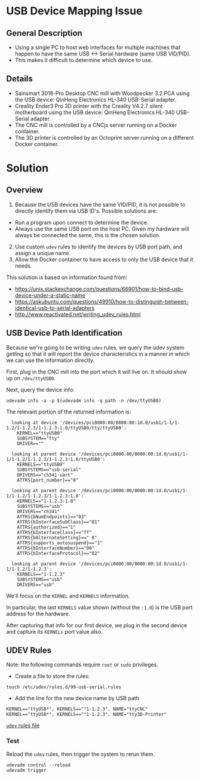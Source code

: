 # USB Device Mapping Issue

## General Description
* Using a single PC to host web interfaces for multiple machines that happen to have the same USB <-> Serial hardware (same USB VID/PID).  
* This makes it difficult to determine which device to use. 

## Details
* Sainsmart 3018-Pro Desktop CNC mill with Woodpecker 3.2 PCA using the USB device: QinHeng Electronics HL-340 USB-Serial adapter.
* Creality Ender3 Pro 3D printer with the Creality V4.2.7 silent motherboard using the USB device: QinHeng Electronics HL-340 USB-Serial adapter.
* The CNC mill is controlled by a CNCjs server running on a Docker container.
* The 3D printer is controlled by an Octoprint server running on a different Docker container.

# Solution

## Overview
1. Because the USB devices have the same VID/PID, it is not possible to directly identify them via USB ID's.  Possible solutions are:
  * Run a program upon connect to determine the device.
  * Always use the same USB port on the host PC. Given my hardware will always be connected the same, this is the chosen solution.
2. Use custom `udev` rules to identify the devices by USB port path, and assign a unique name.
3. Allow the Docker container to have access to only the USB device that it needs.

This solution is based on information found from:
* https://unix.stackexchange.com/questions/66901/how-to-bind-usb-device-under-a-static-name
* https://askubuntu.com/questions/49910/how-to-distinguish-between-identical-usb-to-serial-adapters
* http://www.reactivated.net/writing_udev_rules.html

## USB Device Path Identification

Because we're going to be writing `udev` rules, we query the udev system getting so that it will report the device characteristics in a manner in which we can use the information directly.  

First, plug in the CNC mill into the port which it will live on. It should show up on `/dev/ttyUSB0`.

Next, query the device info:
````
udevadm info -a -p $(udevadm info -q path -n /dev/ttyUSB0)
````

The relevant portion of the returned information is:
````
  looking at device '/devices/pci0000:00/0000:00:1d.0/usb1/1-1/1-1.2/1-1.2.3/1-1.2.3:1.0/ttyUSB0/tty/ttyUSB0':
    KERNEL=="ttyUSB0"
    SUBSYSTEM=="tty"
    DRIVER==""

  looking at parent device '/devices/pci0000:00/0000:00:1d.0/usb1/1-1/1-1.2/1-1.2.3/1-1.2.3:1.0/ttyUSB0':
    KERNELS=="ttyUSB0"
    SUBSYSTEMS=="usb-serial"
    DRIVERS=="ch341-uart"
    ATTRS{port_number}=="0"

  looking at parent device '/devices/pci0000:00/0000:00:1d.0/usb1/1-1/1-1.2/1-1.2.3/1-1.2.3:1.0':
    KERNELS=="1-1.2.3:1.0"
    SUBSYSTEMS=="usb"
    DRIVERS=="ch341"
    ATTRS{bNumEndpoints}=="03"
    ATTRS{bInterfaceSubClass}=="01"
    ATTRS{authorized}=="1"
    ATTRS{bInterfaceClass}=="ff"
    ATTRS{bAlternateSetting}==" 0"
    ATTRS{supports_autosuspend}=="1"
    ATTRS{bInterfaceNumber}=="00"
    ATTRS{bInterfaceProtocol}=="02"

  looking at parent device '/devices/pci0000:00/0000:00:1d.0/usb1/1-1/1-1.2/1-1.2.3':
    KERNELS=="1-1.2.3"
    SUBSYSTEMS=="usb"
    DRIVERS=="usb"
````
We'll focus on the `KERNEL` and `KERNELS` information.

In particular, the last `KERNELS` value shown (without the `:1.0`) is the USB port address for the hardware.  

After capturing that info for our first device, we plug in the second device and capture its `KERNELs` port value also.

## UDEV Rules
Note: the following commands require `root` or `sudo` privileges.

* Create a file to store the rules:
````
touch /etc/udev/rules.d/99-usb-serial.rules
````
* Add the line for the new device name by USB path
````
KERNEL=="ttyUSB*", KERNELS==""1-1.2.3", NAME="ttyCNC"
KERNEL=="ttyUSB*", KERNELS==""1-1.2.3", NAME="tty3D-Printer"
````
[`udev` rules file](99-usb-serial.rules)

### Test

Reload the `udev` rules, then trigger the system to rerun them.

````
udevadm control --reload
udevadm trigger
````

